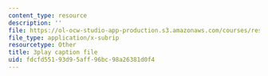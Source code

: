 ```yaml
---
content_type: resource
description: ''
file: https://ol-ocw-studio-app-production.s3.amazonaws.com/courses/res-18-008-calculus-revisited-complex-variables-differential-equations-and-linear-algebra-fall-2011/fdcfd55193d95aff96bc98a26381d0f4_anA3P9McG5Y.vtt
file_type: application/x-subrip
resourcetype: Other
title: 3play caption file
uid: fdcfd551-93d9-5aff-96bc-98a26381d0f4
---
```

